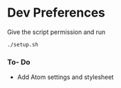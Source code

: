 # Dev Preferences

Give the script permission and run

```shell
./setup.sh
```

### To- Do

+ Add Atom settings and stylesheet
